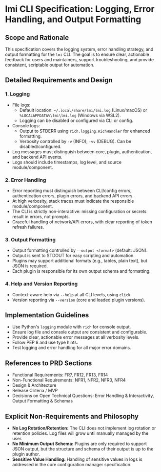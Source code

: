# lmi CLI Specification: Logging, Error Handling, and Output Formatting

## Scope and Rationale

This specification covers the logging system, error handling strategy, and output formatting for the `lmi` CLI. The goal is to ensure clear, actionable feedback for users and maintainers, support troubleshooting, and provide consistent, scriptable output for automation.

## Detailed Requirements and Design

### 1. Logging
- File logs:
  - Default location: `~/.local/share/lmi/lmi.log` (Linux/macOS) or `%LOCALAPPDATA%\lmi\lmi.log` (Windows via WSL2).
  - Logging can be disabled or configured via CLI or config.
- Console logs:
  - Output to STDERR using `rich.logging.RichHandler` for enhanced formatting.
  - Verbosity controlled by `-v` (INFO), `-vv` (DEBUG). Can be disabled/configured.
- Log messages must distinguish between core, plugin, authentication, and backend API events.
- Logs should include timestamps, log level, and source module/component.

### 2. Error Handling
- Error reporting must distinguish between CLI/config errors, authentication errors, plugin errors, and backend API errors.
- At high verbosity, stack traces must indicate the responsible module/component.
- The CLI is strictly non-interactive: missing configuration or secrets result in errors, not prompts.
- Graceful handling of network/API errors, with clear reporting of token refresh failures.

### 3. Output Formatting
- Output formatting controlled by `--output <format>` (default: JSON).
- Output is sent to STDOUT for easy scripting and automation.
- Plugins may support additional formats (e.g., tables, plain text), but JSON is required.
- Each plugin is responsible for its own output schema and formatting.

### 4. Help and Version Reporting
- Context-aware help via `--help` at all CLI levels, using `click`.
- Version reporting via `--version` (core and loaded plugin versions).

## Implementation Guidelines
- Use Python's `logging` module with `rich` for console output.
- Ensure log file and console output are consistent and configurable.
- Provide clear, actionable error messages at all verbosity levels.
- Follow PEP 8 and use type hints.
- Test logging and error handling for all major error domains.

## References to PRD Sections
- Functional Requirements: FR7, FR12, FR13, FR14
- Non-Functional Requirements: NFR1, NFR2, NFR3, NFR4
- Design & Architecture
- Release Criteria / MVP
- Decisions on Open Technical Questions: Error Handling & Interactivity, Output Formatting & Schemas

## Explicit Non-Requirements and Philosophy

- **No Log Rotation/Retention:** The CLI does not implement log rotation or retention policies. Log files will grow until manually managed by the user.
- **No Minimum Output Schema:** Plugins are only required to support JSON output, but the structure and schema of their output is up to the plugin author.
- **Sensitive Value Handling:** Handling of sensitive values in logs is addressed in the core configuration manager specification. 